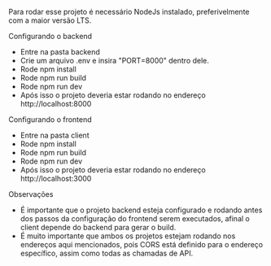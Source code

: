 Para rodar esse projeto é necessário NodeJs instalado, preferivelmente com a maior versão LTS.

Configurando o backend
- Entre na pasta backend
- Crie um arquivo .env e insira "PORT=8000" dentro dele.
- Rode npm install
- Rode npm run build
- Rode npm run dev
- Após isso o projeto deveria estar rodando no endereço http://localhost:8000

Configurando o frontend
- Entre na pasta client
- Rode npm install
- Rode npm run build
- Rode npm run dev
- Após isso o projeto deveria estar rodando no endereço http://localhost:3000

Observações
- É importante que o projeto backend esteja configurado e rodando antes dos passos da configuração do frontend serem executados, afinal o client depende do backend para gerar o build.
- É muito importante que ambos os projetos estejam rodando nos endereços aqui mencionados, pois CORS está definido para o endereço específico, assim como todas as chamadas de API.
